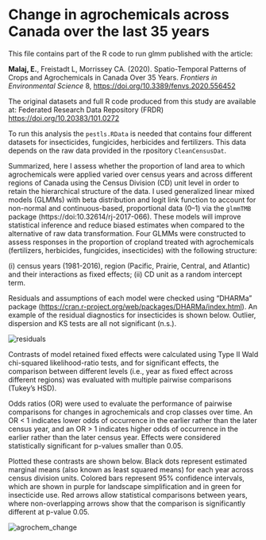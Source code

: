 # Change in agrochemicals across Canada over the last 35 years

This file contains part of the R code to run glmm published with the article:

**Malaj, E.**, Freistadt L, Morrissey CA. (2020). Spatio-Temporal Patterns of Crops and Agrochemicals in Canada Over 35 Years. *Frontiers in Environmental Science* 8, https://doi.org/10.3389/fenvs.2020.556452

The original datasets and full R code produced from this study are available at: Federated Research Data Repository (FRDR) https://doi.org/10.20383/101.0272

To run this analysis the `pestls.RData` is needed that contains four different datasets for insecticides, fungicides, herbicides and fertilizers. This data depends on the raw data provided in the rpository `CleanCensusDat`.

Summarized, here I assess whether the proportion of land area to which agrochemicals were applied varied over census years and across different regions of Canada using the Census Division (CD) unit level in order to retain the hierarchical structure of the data. I used generalized linear mixed models (GLMMs) with beta distribution and logit link function to account for non-normal and continuous-based, proportional data (0–1) via the `glmmTMB` package (https://doi:10.32614/rj-2017-066). These models will improve statistical inference and reduce biased estimates when compared to the alternative of raw data transformation. Four GLMMs were constructed to assess responses in the proportion of cropland treated with agrochemicals (fertilizers, herbicides, fungicides, insecticides) with the following structure: 

(i) census years (1981-2016), region (Pacific, Prairie, Central, and Atlantic) and their interactions as fixed effects; 
(ii) CD unit as a random intercept term. 

Residuals and assumptions of each model were checked using “DHARMa” package (https://cran.r-project.org/web/packages/DHARMa/index.html). An example of the residual diagnostics for insecticides is shown below. Outlier, dispersion and KS tests are all not significant (n.s.).


![residuals](https://user-images.githubusercontent.com/54320408/100787514-64faa600-33d9-11eb-956a-971a39140070.png)


Contrasts of model retained fixed effects were calculated using Type II Wald chi-squared likelihood-ratio tests, and for significant effects, the comparison between different levels (i.e., year as fixed effect across different regions) was evaluated with multiple pairwise comparisons (Tukey’s HSD). 

Odds ratios (OR) were used to evaluate the performance of pairwise comparisons for changes in agrochemicals and crop classes over time. An OR < 1 indicates lower odds of occurrence in the earlier rather than the later census year, and an OR > 1 indicates higher odds of occurrence in the earlier rather than the later census year. Effects were considered statistically significant for p-values smaller than 0.05.

Plotted these contrasts are shown below. Black dots represent estimated marginal means (also known as least squared means) for each year across census division units. Colored bars represent 95% confidence intervals, which are shown in purple for landscape simplification and in green for insecticide use. Red arrows allow statistical comparisons between years, where non-overlapping arrows show that the comparison is significantly different at p-value 0.05. 

![agrochem_change](https://user-images.githubusercontent.com/54320408/100788021-20bbd580-33da-11eb-8360-c12c7666d2ed.png)









